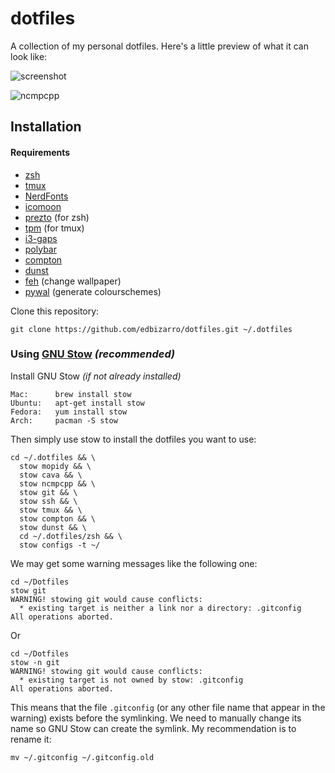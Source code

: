 dotfiles
========

A collection of my personal dotfiles. Here's a little preview of what it can look like:

![screenshot](screenshot.png)

![ncmpcpp](ncmpcpp.png)

Installation
------------



#### Requirements

* [zsh](http://www.zsh.org)
* [tmux](https://github.com/tmux/tmux)
* [NerdFonts](https://github.com/ryanoasis/nerd-fonts)
* [icomoon](https://icomoon.io)
* [prezto](https://github.com/sorin-ionescu/prezto) (for zsh)
* [tpm](https://github.com/tmux-plugins/tpm) (for tmux)
* [i3-gaps](https://github.com/Airblader/i3)
* [polybar](https://github.com/jaagr/polybar)
* [compton](https://github.com/chjj/compton)
* [dunst](https://github.com/dunst-project/dunst)
* [feh](https://feh.finalrewind.org) (change wallpaper)
* [pywal](https://github.com/dylanaraps/pywal) (generate colourschemes)


Clone this repository:

    git clone https://github.com/edbizarro/dotfiles.git ~/.dotfiles

### Using [GNU Stow](https://www.gnu.org/software/stow/) _(recommended)_
Install GNU Stow _(if not already installed)_

    Mac:      brew install stow
    Ubuntu:   apt-get install stow
    Fedora:   yum install stow
    Arch:     pacman -S stow
    
        
Then simply use stow to install the dotfiles you want to use:

    cd ~/.dotfiles && \
      stow mopidy && \
      stow cava && \
      stow ncmpcpp && \
      stow git && \
      stow ssh && \
      stow tmux && \
      stow compton && \
      stow dunst && \
      cd ~/.dotfiles/zsh && \
      stow configs -t ~/
      
We may get some warning messages like the following one:

    cd ~/Dotfiles
    stow git
    WARNING! stowing git would cause conflicts:
      * existing target is neither a link nor a directory: .gitconfig
    All operations aborted.
    
Or

    cd ~/Dotfiles
    stow -n git
    WARNING! stowing git would cause conflicts:
      * existing target is not owned by stow: .gitconfig
    All operations aborted.
    
This means that the file `.gitconfig` (or any other file name that appear in the warning) exists before the symlinking. We need to
manually change its name so GNU Stow can create the symlink. My recommendation is
to rename it:

    mv ~/.gitconfig ~/.gitconfig.old
